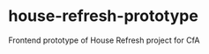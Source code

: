 house-refresh-prototype
=======================

Frontend prototype of House Refresh project for CfA
